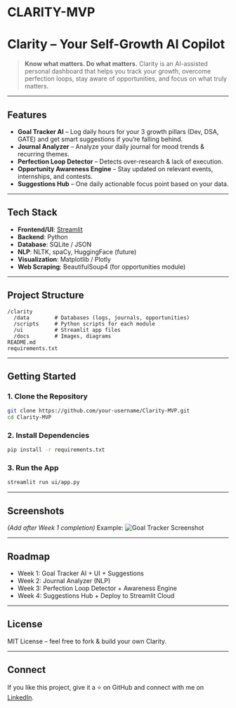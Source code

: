 # CLARITY-MVP

# **Clarity – Your Self-Growth AI Copilot**

> **Know what matters. Do what matters.**
> Clarity is an AI-assisted personal dashboard that helps you track your growth, overcome perfection loops, stay aware of opportunities, and focus on what truly matters.

---

## **Features**

* **Goal Tracker AI** – Log daily hours for your 3 growth pillars (Dev, DSA, GATE) and get smart suggestions if you’re falling behind.
* **Journal Analyzer** – Analyze your daily journal for mood trends & recurring themes.
* **Perfection Loop Detector** – Detects over-research & lack of execution.
* **Opportunity Awareness Engine** – Stay updated on relevant events, internships, and contests.
* **Suggestions Hub** – One daily actionable focus point based on your data.

---

## **Tech Stack**

* **Frontend/UI**: [Streamlit](https://streamlit.io/)
* **Backend**: Python
* **Database**: SQLite / JSON
* **NLP**: NLTK, spaCy, HuggingFace (future)
* **Visualization**: Matplotlib / Plotly
* **Web Scraping**: BeautifulSoup4 (for opportunities module)

---

## **Project Structure**

```
/clarity
  /data        # Databases (logs, journals, opportunities)
  /scripts     # Python scripts for each module
  /ui          # Streamlit app files
  /docs        # Images, diagrams
README.md
requirements.txt
```

---

## **Getting Started**

### 1. Clone the Repository

```bash
git clone https://github.com/your-username/Clarity-MVP.git
cd Clarity-MVP
```

### 2. Install Dependencies

```bash
pip install -r requirements.txt
```

### 3. Run the App

```bash
streamlit run ui/app.py
```

---

## **Screenshots**

*(Add after Week 1 completion)*
Example:
![Goal Tracker Screenshot](docs/goal_tracker.png)

---

## **Roadmap**

* Week 1: Goal Tracker AI + UI + Suggestions
* Week 2: Journal Analyzer (NLP)
* Week 3: Perfection Loop Detector + Awareness Engine
* Week 4: Suggestions Hub + Deploy to Streamlit Cloud

---

## **License**

MIT License – feel free to fork & build your own Clarity.

---

## **Connect**

If you like this project, give it a ⭐ on GitHub and connect with me on [LinkedIn](#).


